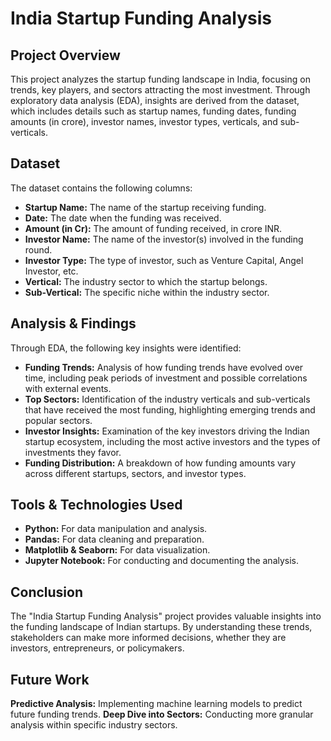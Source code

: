 # India Startup Funding Analysis

## Project Overview

This project analyzes the startup funding landscape in India, focusing on trends, key players, and sectors attracting the most investment. Through exploratory data analysis (EDA), insights are derived from the dataset, which includes details such as startup names, funding dates, funding amounts (in crore), investor names, investor types, verticals, and sub-verticals.

## Dataset

The dataset contains the following columns:

- **Startup Name:** The name of the startup receiving funding.
- **Date:** The date when the funding was received.
- **Amount (in Cr):** The amount of funding received, in crore INR.
- **Investor Name:** The name of the investor(s) involved in the funding round.
- **Investor Type:** The type of investor, such as Venture Capital, Angel Investor, etc.
- **Vertical:** The industry sector to which the startup belongs.
- **Sub-Vertical:** The specific niche within the industry sector.

## Analysis & Findings

Through EDA, the following key insights were identified:

- **Funding Trends:** Analysis of how funding trends have evolved over time, including peak periods of investment and possible correlations with external events.
- **Top Sectors:** Identification of the industry verticals and sub-verticals that have received the most funding, highlighting emerging trends and popular sectors.
- **Investor Insights:** Examination of the key investors driving the Indian startup ecosystem, including the most active investors and the types of investments they favor.
- **Funding Distribution:** A breakdown of how funding amounts vary across different startups, sectors, and investor types.

## Tools & Technologies Used

- **Python:** For data manipulation and analysis.
- **Pandas:** For data cleaning and preparation.
- **Matplotlib & Seaborn:** For data visualization.
- **Jupyter Notebook:** For conducting and documenting the analysis.

## Conclusion
The "India Startup Funding Analysis" project provides valuable insights into the funding landscape of Indian startups. By understanding these trends, stakeholders can make more informed decisions, whether they are investors, entrepreneurs, or policymakers.

## Future Work
**Predictive Analysis:** Implementing machine learning models to predict future funding trends.
**Deep Dive into Sectors:** Conducting more granular analysis within specific industry sectors.
